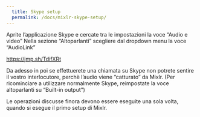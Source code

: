 ```yaml
---
  title: Skype setup
  permalink: /docs/mixlr-skype-setup/
---
```

Aprite l’applicazione Skype e cercate tra le impostazioni la voce “Audio e video”
Nella sezione “Altoparlanti” scegliere dal dropdown menu la voce “AudioLink”

https://jmp.sh/TdifXRt

Da adesso in poi se effettuerete una chiamata su Skype non potrete sentire il vostro interlocutore, perchè l’audio viene “catturato” da Mixlr.
(Per ricominciare a utilizzare normalmente Skype, reimpostate la voce altoparlanti su “Built-in output”)

Le operazioni discusse finora devono essere eseguite una sola volta, quando si esegue il primo setup di Mixlr.
